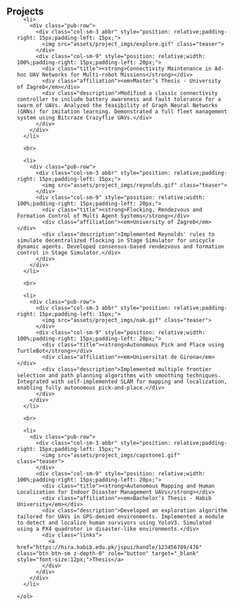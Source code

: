 <!DOCTYPE html>
<html lang="en">
<head>
  <meta charset="UTF-8">
  <meta name="viewport" content="width=device-width, initial-scale=1.0">
  <title>Projects</title>
  <style>
    /* CSS for consistent image sizing */
    .teaser {
      max-width: 100%; /* Ensures responsive resizing */
      height: auto; /* Maintains aspect ratio */
      width: 300px; /* Fixed width for consistency */
      max-height: 200px; /* Prevents the GIF from exceeding frame height */
      object-fit: cover; /* Fills the frame while maintaining proportions */
    }

    /* Remove numbering from the ordered list */
    .bibliography {
      list-style-type: none;
      padding: 0;
      margin: 0;
    }

    .bibliography li {
      margin-bottom: 20px;
    }
  </style>
</head>
<body>
  <h2 id="projects" style="margin: 2px 0px -15px;">Projects</h2>

  <div class="projects">
    <ol class="bibliography">

      <li>
        <div class="pub-row">
          <div class="col-sm-3 abbr" style="position: relative;padding-right: 15px;padding-left: 15px;">
            <img src="assets/project_imgs/explore.gif" class="teaser">
          </div>
          <div class="col-sm-9" style="position: relative;width: 100%;padding-right: 15px;padding-left: 20px;">
            <div class="title"><strong>Connectivity Maintenance in Ad-hoc UAV Networks for Multi-robot Missions</strong></div>
            <div class="affiliation"><em>Master’s Thesis - University of Zagreb</em></div>
            <div class="description">Modified a classic connectivity controller to include battery awareness and fault tolerance for a swarm of UAVs. Analyzed the feasibility of Graph Neural Networks (GNNs) for imitation learning. Demonstrated a full fleet management system using Bitcraze Crazyflie UAVs.</div>
          </div>
        </div>
      </li>

      <br>

      <li>
        <div class="pub-row">
          <div class="col-sm-3 abbr" style="position: relative;padding-right: 15px;padding-left: 15px;">
            <img src="assets/project_imgs/reynolds.gif" class="teaser">
          </div>
          <div class="col-sm-9" style="position: relative;width: 100%;padding-right: 15px;padding-left: 20px;">
            <div class="title"><strong>Flocking, Rendezvous and Formation Control of Multi Agent Systems</strong></div>
            <div class="affiliation"><em>University of Zagreb</em></div>
            <div class="description">Implemented Reynolds' rules to simulate decentralized flocking in Stage Simulator for unicycle dynamic agents. Developed consensus-based rendezvous and formation control in Stage Simulator.</div>
          </div>
        </div>
      </li>

      <br>

      <li>
        <div class="pub-row">
          <div class="col-sm-3 abbr" style="position: relative;padding-right: 15px;padding-left: 15px;">
            <img src="assets/project_imgs/nak.gif" class="teaser">
          </div>
          <div class="col-sm-9" style="position: relative;width: 100%;padding-right: 15px;padding-left: 20px;">
            <div class="title"><strong>Autonomous Pick and Place using TurtleBot</strong></div>
            <div class="affiliation"><em>Universitat de Girona</em></div>
            <div class="description">Implemented multiple frontier selection and path planning algorithms with smoothing techniques. Integrated with self-implemented SLAM for mapping and localization, enabling fully autonomous pick-and-place.</div>
          </div>
        </div>
      </li>

      <br>

      <li>
        <div class="pub-row">
          <div class="col-sm-3 abbr" style="position: relative;padding-right: 15px;padding-left: 15px;">
            <img src="assets/project_imgs/capstone1.gif" class="teaser">
          </div>
          <div class="col-sm-9" style="position: relative;width: 100%;padding-right: 15px;padding-left: 20px;">
            <div class="title"><strong>Autonomous Mapping and Human Localization for Indoor Disaster Management UAVs</strong></div>
            <div class="affiliation"><em>Bachelor’s Thesis - Habib University</em></div>
            <div class="description">Developed an exploration algorithm tailored for UAVs in GPS-denied environments. Implemented a module to detect and localize human survivors using YoloV3. Simulated using a PX4 quadrotor in disaster-like environments.</div>
            <div class="links">
              <a href="https://hira.habib.edu.pk/jspui/handle/123456789/476" class="btn btn-sm z-depth-0" role="button" target="_blank" style="font-size:12px;">Thesis</a>
            </div>
          </div>
        </div>
      </li>

    </ol>
  </div>
</body>
</html>



<!-- <li>
<div class="pub-row">
  <div class="col-sm-3 abbr" style="position: relative;padding-right: 15px;padding-left: 15px;">
    <img src="assets/paper_imgs/p1.png" class="teaser img-fluid z-depth-1">
  </div>
  <div class="col-sm-9" style="position: relative;width: 100%;padding-right: 15px;padding-left: 20px;">
    <div class="title">Collaborative Multi-UAV Exploration for Search and Rescue</div>
    <div class="affiliation"><em>University of Girona</em></div>
    <div class="description">Implemented multi-UAV exploration strategy to achieve maximum coverage and localize humans. Developed a 'human-aware' exploration algorithm that improves the time taken to localize humans.</div>
  </div>
</div>
</li> -->